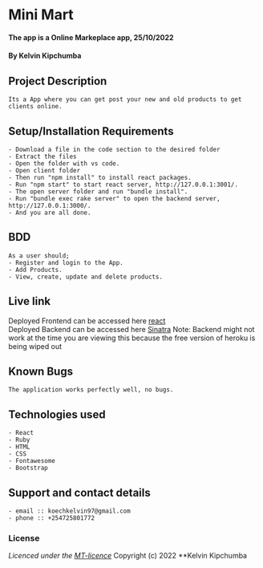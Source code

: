 # Mini Mart
#### The app is a Online Markeplace app, 25/10/2022
#### **By Kelvin Kipchumba**
## Project Description
    Its a App where you can get post your new and old products to get clients online.
## Setup/Installation Requirements
    - Download a file in the code section to the desired folder
    - Extract the files
    - Open the folder with vs code.
    - Open client folder
    - Then run "npm install" to install react packages.
    - Run "npm start" to start react server, http://127.0.0.1:3001/.
    - The open server folder and run "bundle install".
    - Run "bundle exec rake server" to open the backend server, http://127.0.0.1:3000/.
    - And you are all done.


## BDD
    As a user should;
    - Register and login to the App.
    - Add Products.
    - View, create, update and delete products.
   
    
## Live link
Deployed Frontend can be accessed here [react](subtle-frangollo-5233f5.netlify.app/auth)   
Deployed Backend can be accessed here [Sinatra](https://railsproject34.herokuapp.com/)
Note: Backend might not work at the time you are viewing this because the free version of heroku is being wiped out

## Known Bugs
    The application works perfectly well, no bugs.

## Technologies used
    - React 
    - Ruby
    - HTML
    - CSS
    - Fontawesome
    - Bootstrap

## Support and contact details
    - email :: koechkelvin97@gmail.com
    - phone :: +254725801772

### License
*Licenced under the [MT-licence](https://github.com/k-koech/mini-marketplace/blob/master/LICENSE.md)*
Copyright (c) 2022 **Kelvin Kipchumba
